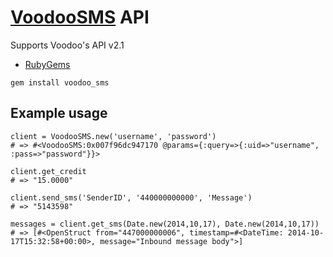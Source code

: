 [VoodooSMS](http://www.voodoosms.com/) API
===============

Supports Voodoo's API v2.1

- [RubyGems](https://rubygems.org/gems/voodoo_sms)

`gem install voodoo_sms`

## Example usage

    client = VoodooSMS.new('username', 'password')
    # => #<VoodooSMS:0x007f96dc947170 @params={:query=>{:uid=>"username", :pass=>"password"}}>

    client.get_credit
    # => "15.0000"

    client.send_sms('SenderID', '440000000000', 'Message')
    # => "5143598"

    messages = client.get_sms(Date.new(2014,10,17), Date.new(2014,10,17))
    # => [#<OpenStruct from="447000000006", timestamp=#<DateTime: 2014-10-17T15:32:58+00:00>, message="Inbound message body">]
